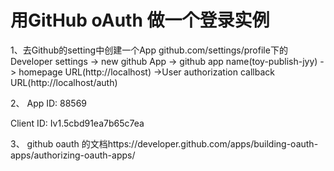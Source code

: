 # 用GitHub oAuth 做一个登录实例
1、去Github的setting中创建一个App
    github.com/settings/profile下的Developer settings -> new github App -> github app name(toy-publish-jyy) -> homepage URL(http://localhost) ->User authorization callback URL(http://localhost/auth)

2、
App ID: 88569

Client ID: Iv1.5cbd91ea7b65c7ea

3、 github oauth 的文档https://developer.github.com/apps/building-oauth-apps/authorizing-oauth-apps/